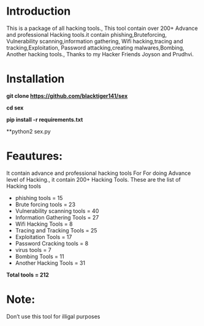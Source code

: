 # Introduction
This is a package of all hacking tools.,
This tool contain over 200+ Advance and professional
Hacking tools.it contain phishing,Bruteforcing,
Vulnerability scanning,information gathering,
Wifi hacking,tracing and tracking,Exploitation,
Password attacking,creating malwares,Bombing,
Another hacking tools., Thanks to my Hacker 
Friends Joyson and Prudhvi.

# Installation 
**git clone https://github.com/blacktiger141/sex**

**cd sex**

**pip install -r requirements.txt**

**python2 sex.py
# Feautures:
It contain advance and professional hacking tools For
For doing Advance level of Hacking., it contain 200+
Hacking Tools. These are the list of Hacking tools
- phishing tools = 15
- Brute forcing tools = 23
- Vulnerability scanning tools = 40
- Information Gathering Tools = 27
- Wifi Hacking Tools = 8
- Tracing and Tracking Tools = 25
- Exploitation Tools = 17
- Password Cracking tools = 8
- virus tools = 7
- Bombing Tools = 11
- Another Hacking Tools = 31

**Total tools = 212**

# Note:
Don’t use this tool for illigal purposes 
